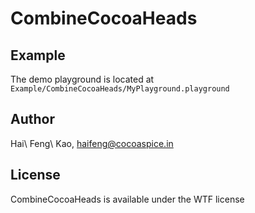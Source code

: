 # CombineCocoaHeads

## Example
The demo playground is located at `Example/CombineCocoaHeads/MyPlayground.playground`

## Author

Hai\ Feng\ Kao, haifeng@cocoaspice.in

## License

CombineCocoaHeads is available under the WTF license
